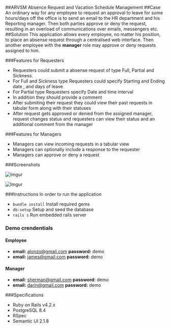 ##ARVSM
Absence Request and Vacation Schedule Management
##Case
An ordinary way for any employee to request an approval to leave for some hours/days off the office is to send an email to the HR department and his Reporting manager. Then both parties approve or deny the request, resulting in an overload of communications over emails, messengers etc.
##Solution
This application allows every employee, no matter his position, to place an absense request through a centralised web interface. Then another employee with the **manager** role may approve or deny requests assigned to him.

###Features for Requesters
- Requesters could submit a absense request of type Full, Partial and Sickness.
- For Full and Sickness type Requesters could specify Starting and Ending date , and days of leave
- For Partial type Requesters specify Date and time interval
- In addition they should provide a comment
- After submiting their request they could view their past requests  in tabular form along with their statuses
- After request gets approved or denied from the assigned manager, request changes status and requesters can view their status and an additional comment from the manager

###Features for Managers
- Managers can view incoming requests in a tabular view
- Managers can optionally include a response to the requester
- Managers can approve or deny a request

###Screenshots

![Imgur](http://i.imgur.com/KxO0YUs.png)

![Imgur](http://i.imgur.com/DhFaaWf.png)

###Instructions
In order to run the application
- `bundle install` Install required gems
- `db:setup` Setup and seed the database
- `rails s` Run embedded rails server

### Demo crendentials
#### Employee
- **email:** alonzo@gmail.com  **password:**  demo
- **email:** james@gmail.com  **password:**  demo
#### Manager
- **email:** sherman@gmail.com  **password:**  demo
- **email:** darin@gmail.com  **password:**  demo

###Specifications
- Ruby on Rails v4.2.x
- PostgreSQL 8.4
- RSpec
- Semantic UI 2.1.8

